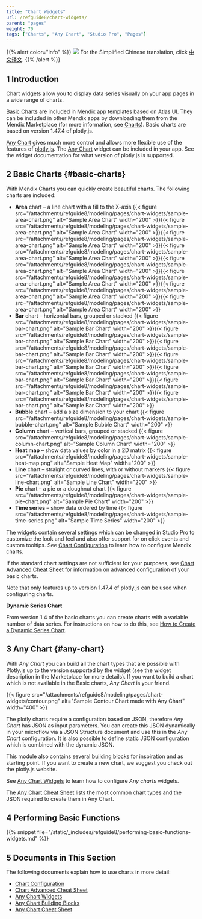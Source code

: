 ```yaml
---
title: "Chart Widgets"
url: /refguide8/chart-widgets/
parent: "pages"
weight: 70
tags: ["Charts", "Any Chart", "Studio Pro", "Pages"]
---
```


{{% alert color="info" %}}
<img src="/attachments/china.png" style="display: inline-block; margin: 0" /> For the Simplified Chinese translation, click [中文译文](https://cdn.mendix.tencent-cloud.com/documentation/refguide8/chart-widgets.pdf).
{{% /alert %}}

## 1 Introduction

Chart widgets allow you to display data series visually on your app pages in a wide range of charts.

[Basic Charts](#basic-charts) are included in Mendix app templates based on Atlas UI. They can be included in other Mendix apps by downloading them from the Mendix Marketplace (for more information, see [Charts](/appstore/widgets/charts/)). Basic charts are based on version 1.47.4 of plotly.js.

[Any Chart](#any-chart) gives much more control and allows more flexible use of the features of [plotly.js](https://plot.ly/). The [Any Chart](/appstore/modules/any-chart/) widget can be included in your app. See the widget documentation for what version of plotly.js is supported.

## 2 Basic Charts {#basic-charts}

With Mendix Charts you can quickly create beautiful charts. The following charts are included:

* **Area** chart – a line chart with a fill to the X-axis {{< figure src="/attachments/refguide8/modeling/pages/chart-widgets/sample-area-chart.png" alt="Sample Area Chart"   width="200"  >}}{{< figure src="/attachments/refguide8/modeling/pages/chart-widgets/sample-area-chart.png" alt="Sample Area Chart"   width="200"  >}}{{< figure src="/attachments/refguide8/modeling/pages/chart-widgets/sample-area-chart.png" alt="Sample Area Chart"   width="200"  >}}{{< figure src="/attachments/refguide8/modeling/pages/chart-widgets/sample-area-chart.png" alt="Sample Area Chart"   width="200"  >}}{{< figure src="/attachments/refguide8/modeling/pages/chart-widgets/sample-area-chart.png" alt="Sample Area Chart"   width="200"  >}}{{< figure src="/attachments/refguide8/modeling/pages/chart-widgets/sample-area-chart.png" alt="Sample Area Chart"   width="200"  >}}{{< figure src="/attachments/refguide8/modeling/pages/chart-widgets/sample-area-chart.png" alt="Sample Area Chart"   width="200"  >}}{{< figure src="/attachments/refguide8/modeling/pages/chart-widgets/sample-area-chart.png" alt="Sample Area Chart"   width="200"  >}}
* **Bar** chart – horizontal bars, grouped or stacked {{< figure src="/attachments/refguide8/modeling/pages/chart-widgets/sample-bar-chart.png" alt="Sample Bar Chart"   width="200"  >}}{{< figure src="/attachments/refguide8/modeling/pages/chart-widgets/sample-bar-chart.png" alt="Sample Bar Chart"   width="200"  >}}{{< figure src="/attachments/refguide8/modeling/pages/chart-widgets/sample-bar-chart.png" alt="Sample Bar Chart"   width="200"  >}}{{< figure src="/attachments/refguide8/modeling/pages/chart-widgets/sample-bar-chart.png" alt="Sample Bar Chart"   width="200"  >}}{{< figure src="/attachments/refguide8/modeling/pages/chart-widgets/sample-bar-chart.png" alt="Sample Bar Chart"   width="200"  >}}{{< figure src="/attachments/refguide8/modeling/pages/chart-widgets/sample-bar-chart.png" alt="Sample Bar Chart"   width="200"  >}}{{< figure src="/attachments/refguide8/modeling/pages/chart-widgets/sample-bar-chart.png" alt="Sample Bar Chart"   width="200"  >}}
* **Bubble** chart – add a size dimension to your chart {{< figure src="/attachments/refguide8/modeling/pages/chart-widgets/sample-bubble-chart.png" alt="Sample Bubble Chart"   width="200"  >}}
* **Column** chart – vertical bars, grouped or stacked {{< figure src="/attachments/refguide8/modeling/pages/chart-widgets/sample-column-chart.png" alt="Sample Column Chart"   width="200"  >}}
* **Heat map** – show data values by color in a 2D matrix {{< figure src="/attachments/refguide8/modeling/pages/chart-widgets/sample-heat-map.png" alt="Sample Heat Map"   width="200"  >}}
* **Line** chart – straight or curved lines, with or without markers {{< figure src="/attachments/refguide8/modeling/pages/chart-widgets/sample-line-chart.png" alt="Sample Line Chart"   width="200"  >}}
* **Pie** chart – a pie or a doughnut chart {{< figure src="/attachments/refguide8/modeling/pages/chart-widgets/sample-pie-chart.png" alt="Sample Pie Chart"   width="200"  >}}
* **Time series** – show data ordered by time {{< figure src="/attachments/refguide8/modeling/pages/chart-widgets/sample-time-series.png" alt="Sample Time Series"   width="200"  >}}

The widgets contain several settings which can be changed in Studio Pro to customize the look and feel and also offer support for on click events and custom tooltips. See [Chart Configuration](/refguide8/charts-configuration/) to learn how to configure Mendix charts.

If the standard chart settings are not sufficient for your purposes, see [Chart Advanced Cheat Sheet](/refguide8/charts-advanced-cheat-sheet/) for information on advanced configuration of your basic charts.

Note that only features up to version 1.47.4 of plotly.js can be used when configuring charts.

**Dynamic Series Chart**

From version 1.4 of the basic charts you can create charts with a variable number of data series. For instructions on how to do this, see [How to Create a Dynamic Series Chart](/howto8/front-end/charts-dynamic-series/).

## 3 Any Chart {#any-chart}

With *Any Chart* you can build all the chart types that are possible with Plotly.js up to the version supported by the widget (see the widget description in the Marketplace for more details). If you want to build a chart which is not available in the Basic charts, *Any Chart* is your friend.

{{< figure src="/attachments/refguide8/modeling/pages/chart-widgets/contour.png" alt="Sample Contour Chart made with Any Chart"   width="400"  >}}

The plotly charts require a configuration based on JSON, therefore *Any Chart* has JSON as input parameters. You can create this JSON dynamically in your microflow via a JSON Structure document and use this in the *Any Chart* configuration. It is also possible to define static JSON configuration which is combined with the dynamic JSON.

This module also contains several [building blocks](/refguide8/charts-any-building-blocks/) for inspiration and as starting point. If you want to create a new chart, we suggest you check out the plotly.js website.

See [Any Chart Widgets](/refguide8/charts-any-configuration/) to learn how to configure *Any charts* widgets.

The [Any Chart Cheat Sheet](/refguide8/charts-any-cheat-sheet/) lists the most common chart types and the JSON required to create them in Any Chart.

## 4 Performing Basic Functions

{{% snippet file="/static/_includes/refguide8/performing-basic-functions-widgets.md" %}}

## 5 Documents in This Section

The following documents explain how to use charts in more detail:

* [Chart Configuration](/refguide8/charts-configuration/)
* [Chart Advanced Cheat Sheet](/refguide8/charts-advanced-cheat-sheet/)
* [Any Chart Widgets](/refguide8/charts-any-configuration/)
* [Any Chart Building Blocks](/refguide8/charts-any-building-blocks/)
* [Any Chart Cheat Sheet](/refguide8/charts-any-cheat-sheet/)
